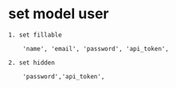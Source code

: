 # set model user 
    1. set fillable
```
    'name', 'email', 'password', 'api_token',
```
    2. set hidden
```
    'password','api_token',
```